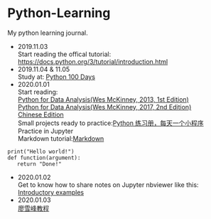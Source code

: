 # Python-Learning
My python learning journal.

- 2019.11.03  
Start reading the offical tutorial: https://docs.python.org/3/tutorial/introduction.html
- 2019.11.04 & 11.05  
Study at: [Python 100 Days](https://github.com/jackfrued/Python-100-Days)
- 2020.01.01  
Start reading:   
[Python for Data Analysis(Wes McKinney, 2013, 1st Edition)](https://github.com/wesm/pydata-book/tree/1st-edition)  
[Python for Data Analysis(Wes McKinney, 2017, 2nd Edition)](https://github.com/wesm/pydata-book/tree/2nd-edition)  
[Chinese Edition](https://github.com/BrambleXu/pydata-notebook)  
Small projects ready to practice:[Python 练习册，每天一个小程序](https://github.com/Yixiaohan/show-me-the-code)  
Practice in Jupyter  
Markdown tutorial:[Markdown](http://xianbai.me/learn-md/index.html)  
<!--
Here is a test for write codes in markdown as below:
-->

```
print("Hello world!")
def function(argument):
   return "Done!"
```
- 2020.01.02  
Get to know how to share notes on Jupyter nbviewer like this:  
[Introductory examples](https://nbviewer.jupyter.org/github/pydata/pydata-book/blob/1st-edition/ch02.ipynb)
- 2020.01.03  
[廖雪峰教程](https://www.liaoxuefeng.com/wiki/1016959663602400)
